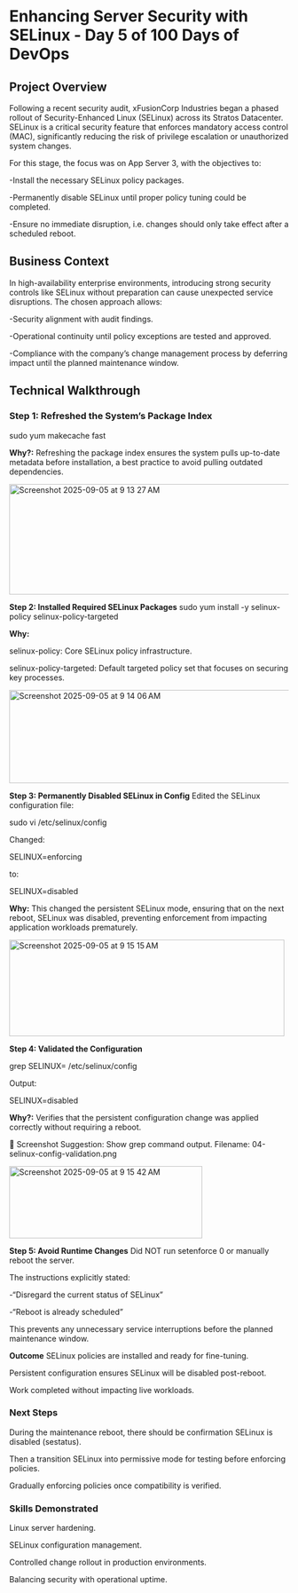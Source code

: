 # Enhancing Server Security with SELinux - Day 5 of 100 Days of DevOps

## Project Overview
Following a recent security audit, xFusionCorp Industries began a phased rollout of Security-Enhanced Linux (SELinux) across its Stratos Datacenter. SELinux is a critical security feature that enforces mandatory access control (MAC), significantly reducing the risk of privilege escalation or unauthorized system changes.

For this stage, the focus was on App Server 3, with the objectives to:

-Install the necessary SELinux policy packages.

-Permanently disable SELinux until proper policy tuning could be completed.

-Ensure no immediate disruption, i.e. changes should only take effect after a scheduled reboot.

## Business Context
In high-availability enterprise environments, introducing strong security controls like SELinux without preparation can cause unexpected service disruptions. The chosen approach allows:

-Security alignment with audit findings.

-Operational continuity until policy exceptions are tested and approved.

-Compliance with the company’s change management process by deferring impact until the planned maintenance window.

## Technical Walkthrough
### Step 1: Refreshed the System’s Package Index
sudo yum makecache fast

**Why?:**
Refreshing the package index ensures the system pulls up-to-date metadata before installation, a best practice to avoid pulling outdated dependencies.

<img width="515" height="199" alt="Screenshot 2025-09-05 at 9 13 27 AM" src="https://github.com/user-attachments/assets/c6559bc3-ceb1-4a8d-b110-442552ec7768" />



**Step 2: Installed Required SELinux Packages**
sudo yum install -y selinux-policy selinux-policy-targeted

**Why:**

selinux-policy: Core SELinux policy infrastructure.

selinux-policy-targeted: Default targeted policy set that focuses on securing key processes.

<img width="965" height="168" alt="Screenshot 2025-09-05 at 9 14 06 AM" src="https://github.com/user-attachments/assets/b3abb5a0-ac05-424a-9b5b-604e5c396880" />

**Step 3: Permanently Disabled SELinux in Config**
Edited the SELinux configuration file:

sudo vi /etc/selinux/config

Changed:

SELINUX=enforcing

to:

SELINUX=disabled

**Why:**
This changed the persistent SELinux mode, ensuring that on the next reboot, SELinux was disabled, preventing enforcement from impacting application workloads prematurely.

<img width="496" height="174" alt="Screenshot 2025-09-05 at 9 15 15 AM" src="https://github.com/user-attachments/assets/4bf3f407-308c-4b70-885b-39763ae85547" />


**Step 4: Validated the Configuration**

grep SELINUX= /etc/selinux/config

Output:

SELINUX=disabled

**Why?:**
Verifies that the persistent configuration change was applied correctly without requiring a reboot.

📸 Screenshot Suggestion: Show grep command output.
Filename: 04-selinux-config-validation.png

<img width="348" height="130" alt="Screenshot 2025-09-05 at 9 15 42 AM" src="https://github.com/user-attachments/assets/f04b4e9d-646d-4899-91eb-2e4272655952" />


**Step 5: Avoid Runtime Changes**
Did NOT run setenforce 0 or manually reboot the server.

The instructions explicitly stated: 

-“Disregard the current status of SELinux”

-“Reboot is already scheduled”

This prevents any unnecessary service interruptions before the planned maintenance window.

**Outcome**
SELinux policies are installed and ready for fine-tuning.

Persistent configuration ensures SELinux will be disabled post-reboot.

Work completed without impacting live workloads.

### Next Steps
During the maintenance reboot, there should be confirmation SELinux is disabled (sestatus).

Then a transition SELinux into permissive mode for testing before enforcing policies.

Gradually enforcing policies once compatibility is verified.

### Skills Demonstrated
Linux server hardening.

SELinux configuration management.

Controlled change rollout in production environments.

Balancing security with operational uptime.
